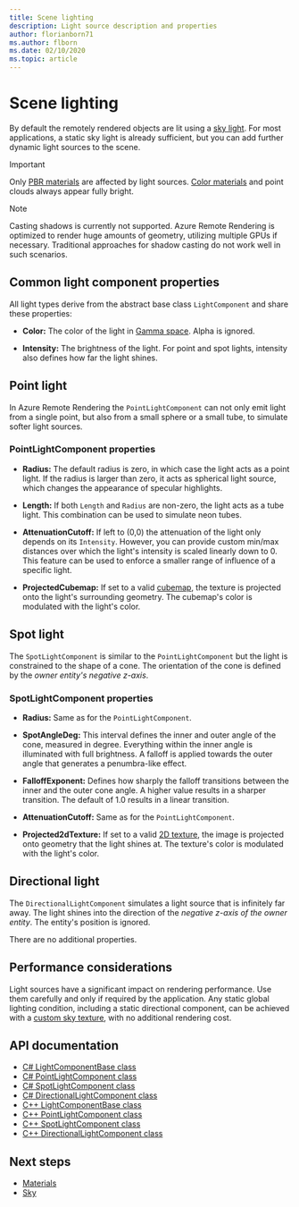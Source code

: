 ```yaml
---
title: Scene lighting
description: Light source description and properties
author: florianborn71
ms.author: flborn
ms.date: 02/10/2020
ms.topic: article
---
```


# Scene lighting

By default the remotely rendered objects are lit using a [sky light](sky.md). For most applications, a static sky light is already sufficient, but you can add further dynamic light sources to the scene.

> [!IMPORTANT]
> Only [PBR materials](pbr-materials.md) are affected by light sources. [Color materials](color-materials.md) and point clouds always appear fully bright.

> [!NOTE]
> Casting shadows is currently not supported. Azure Remote Rendering is optimized to render huge amounts of geometry, utilizing multiple GPUs if necessary. Traditional approaches for shadow casting do not work well in such scenarios.

## Common light component properties

All light types derive from the abstract base class `LightComponent` and share these properties:

* **Color:** The color of the light in [Gamma space](https://en.wikipedia.org/wiki/SRGB). Alpha is ignored.

* **Intensity:** The brightness of the light. For point and spot lights, intensity also defines how far the light shines.

## Point light

In Azure Remote Rendering the `PointLightComponent` can not only emit light from a single point, but also from a small sphere or a small tube, to simulate softer light sources.

### PointLightComponent properties

* **Radius:** The default radius is zero, in which case the light acts as a point light. If the radius is larger than zero, it acts as spherical light source, which changes the appearance of specular highlights.

* **Length:** If both `Length` and `Radius` are non-zero, the light acts as a tube light. This combination can be used to simulate neon tubes.

* **AttenuationCutoff:** If left to (0,0) the attenuation of the light only depends on its `Intensity`. However, you can provide custom min/max distances over which the light's intensity is scaled linearly down to 0. This feature can be used to enforce a smaller range of influence of a specific light.

* **ProjectedCubemap:** If set to a valid [cubemap](../../concepts/textures.md), the texture is projected onto the light's surrounding geometry. The cubemap's color is modulated with the light's color.

## Spot light

The `SpotLightComponent` is similar to the `PointLightComponent` but the light is constrained to the shape of a cone. The orientation of the cone is defined by the *owner entity's negative z-axis*.

### SpotLightComponent properties

* **Radius:** Same as for the `PointLightComponent`.

* **SpotAngleDeg:** This interval defines the inner and outer angle of the cone, measured in degree. Everything within the inner angle is illuminated with full brightness. A falloff is applied towards the outer angle that generates a penumbra-like effect.

* **FalloffExponent:** Defines how sharply the falloff transitions between the inner and the outer cone angle. A higher value results in a sharper transition. The default of 1.0 results in a linear transition.

* **AttenuationCutoff:** Same as for the `PointLightComponent`.

* **Projected2dTexture:** If set to a valid [2D texture](../../concepts/textures.md), the image is projected onto geometry that the light shines at. The texture's color is modulated with the light's color.

## Directional light

The `DirectionalLightComponent` simulates a light source that is infinitely far away. The light shines into the direction of the *negative z-axis of the owner entity*. The entity's position is ignored.

There are no additional properties.

## Performance considerations

Light sources have a significant impact on rendering performance. Use them carefully and only if required by the application. Any static global lighting condition, including a static directional component, can be achieved with a [custom sky texture](sky.md), with no additional rendering cost.

## API documentation

* [C# LightComponentBase class](/dotnet/api/microsoft.azure.remoterendering.lightcomponentbase)
* [C# PointLightComponent class](/dotnet/api/microsoft.azure.remoterendering.pointlightcomponent)
* [C# SpotLightComponent class](/dotnet/api/microsoft.azure.remoterendering.spotlightcomponent)
* [C# DirectionalLightComponent class](/dotnet/api/microsoft.azure.remoterendering.directionallightcomponent)
* [C++ LightComponentBase class](/cpp/api/remote-rendering/lightcomponentbase)
* [C++ PointLightComponent class](/cpp/api/remote-rendering/pointlightcomponent)
* [C++ SpotLightComponent class](/cpp/api/remote-rendering/spotlightcomponent)
* [C++ DirectionalLightComponent class](/cpp/api/remote-rendering/directionallightcomponent)

## Next steps

* [Materials](../../concepts/materials.md)
* [Sky](sky.md)
